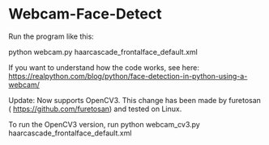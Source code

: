 Webcam-Face-Detect
==================

Run the program like this:

python webcam.py haarcascade_frontalface_default.xml

If you want to understand how the code works,  see here: https://realpython.com/blog/python/face-detection-in-python-using-a-webcam/


Update: Now supports OpenCV3. This change has been made by furetosan ( https://github.com/furetosan) and tested on Linux.

To run the OpenCV3 version, run python webcam_cv3.py haarcascade_frontalface_default.xml

